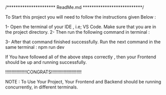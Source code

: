 /********************** ReadMe.md ***************************/

To Start this project you will need to follow the instructions given Below : 

1- Open the terminal of your IDE , i.e; VS Code. Make sure that you are in the project directory. 
2- Then run the following command in terminal :

3- After that command finished successfully. Run the next command in the same terminal : npm run dev

If You have followed all of the above steps correctly , then your Frontend should be up and running successfully.

!!!!!!!!!!!!!!!!!CONGRATS!!!!!!!!!!!!!!!!!!!!!!!!

NOTE : To Use Your Project, Your Frontend and Backend should be running concurrently, in different terminals.